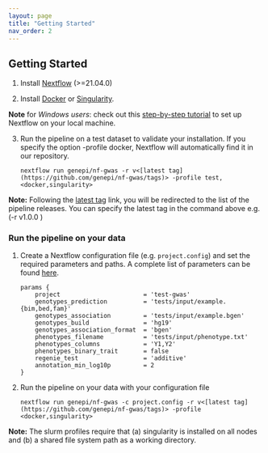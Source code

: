 ```yaml
---
layout: page
title: "Getting Started"
nav_order: 2
---
```


## Getting Started

1. Install [Nextflow](https://www.nextflow.io/docs/latest/getstarted.html#installation) (>=21.04.0) 

2. Install [Docker](https://docs.docker.com/get-docker/) or [Singularity](https://sylabs.io/). 

**Note** for *Windows users*: check out this [step-by-step tutorial](https://www.nextflow.io/blog/2021/setup-nextflow-on-windows.html) to set up Nextflow on your local machine.

3. Run the pipeline on a test dataset to validate your installation. If you specify the option -profile docker, Nextflow will automatically find it in our repository.

    ```
    nextflow run genepi/nf-gwas -r v<[latest tag](https://github.com/genepi/nf-gwas/tags)> -profile test,<docker,singularity>
    ```
**Note:** Following the [latest tag](https://github.com/genepi/nf-gwas/tags) link, you will be redirected to the list of the pipeline releases. You can specify the latest tag in the command above e.g. (-r v1.0.0 )

### Run the pipeline on your data

1. Create a Nextflow configuration file (e.g. `project.config`) and set the required parameters and paths. A complete list of parameters can be found [here](params/params.md).

    ```
    params {
        project                       = 'test-gwas'
        genotypes_prediction          = 'tests/input/example.{bim,bed,fam}'
        genotypes_association         = 'tests/input/example.bgen'
        genotypes_build               = 'hg19'
        genotypes_association_format  = 'bgen'
        phenotypes_filename           = 'tests/input/phenotype.txt'
        phenotypes_columns            = 'Y1,Y2'
        phenotypes_binary_trait       = false
        regenie_test                  = 'additive'
        annotation_min_log10p         = 2
    }
    ```


2. Run the pipeline on your data with your configuration file
    ```
    nextflow run genepi/nf-gwas -c project.config -r v<[latest tag](https://github.com/genepi/nf-gwas/tags)> -profile <docker,singularity>
    ```

**Note:** The slurm profiles require that (a) singularity is installed on all nodes and (b) a shared file system path as a working directory.
